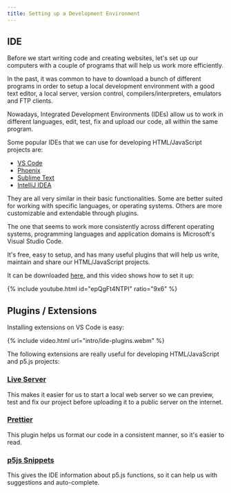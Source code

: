 ```yaml
---
title: Setting up a Development Environment
---
```

## IDE

Before we start writing code and creating websites, let's set up our computers with a couple of programs that will help us work more efficiently.

In the past, it was common to have to download a bunch of different programs in order to setup a local development environment with a good text editor, a local server, version control, compilers/interpreters, emulators and FTP clients.

Nowadays, Integrated Development Environments (IDEs) allow us to work in different languages, edit, test, fix and upload our code, all within the same program.

Some popular IDEs that we can use for developing HTML/JavaScript projects are:
- [VS Code](https://code.visualstudio.com/)
- [Phoenix](https://phcode.io/#/home)
- [Sublime Text](https://www.sublimetext.com/)
- [IntelliJ IDEA](https://www.jetbrains.com/idea/)

They are all very similar in their basic functionalities. Some are better suited for working with specific languages, or operating systems. Others are more customizable and extendable through plugins.

The one that seems to work more consistently across different operating systems, programming languages and application domains is Microsoft's Visual Studio Code.

It's free, easy to setup, and has many useful plugins that will help us write, maintain and share our HTML/JavaScript projects.

It can be downloaded [here](https://code.visualstudio.com/#alt-downloads), and this video shows how to set it up:

{% include youtube.html id="epQgFt4NTPI" ratio="9x6" %}

## Plugins / Extensions

Installing extensions on VS Code is easy:

{% include video.html url="intro/ide-plugins.webm" %}

The following extensions are really useful for developing HTML/JavaScript and p5.js projects:

### [Live Server](https://marketplace.visualstudio.com/items?itemName=ritwickdey.LiveServer)

This makes it easier for us to start a local web server so we can preview, test and fix our project before uploading it to a public server on the internet.

### [Prettier](https://marketplace.visualstudio.com/items?itemName=esbenp.prettier-vscode)

This plugin helps us format our code in a consistent manner, so it's easier to read.

### [p5js Snippets](https://marketplace.visualstudio.com/items?itemName=acidic9.p5js-snippets)

This gives the IDE information about p5.js functions, so it can help us with suggestions and auto-complete.

